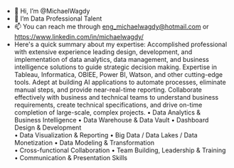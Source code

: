 - 👋 Hi, I’m @MichaelWagdy
- 👀 I’m Data Professional Talent
- 📫 You can reach me through eng_michaelwagdy@hotmail.com or https://www.linkedin.com/in/michaelwagdy/
- Here's a quick summary about my expertise:
  Accomplished professional with extensive experience leading design, development, and implementation of data analytics, data management, and business intelligence solutions to guide strategic decision making. Expertise in Tableau, Informatica, OBIEE, Power BI, Watson, and other cutting-edge tools. Adept at building AI applications to automate processes, eliminate manual steps, and provide near-real-time reporting. Collaborate effectively with business and technical teams to understand business requirements, create technical specifications, and drive on-time completion of large-scale, complex projects.
  •	Data Analytics & Business Intelligence
  •	Data Warehouse & Data Vault
  •	Dashboard Design & Development	
  •	Data Visualization & Reporting
  •	Big Data / Data Lakes / Data Monetization
  •	Data Modeling & Transformation	
  •	Cross-functional Collaboration
  •	Team Building, Leadership & Training
  •	Communication & Presentation Skills
